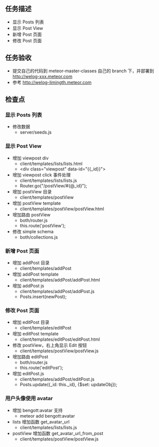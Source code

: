 ## 任务描述
* 显示 Posts 列表
* 显示 Post View
* 新增 Post 页面
* 修改 Post 页面

## 任务验收
* 提交自己的代码到 meteor-master-classes 自己的 branch 下，并部署到 http://welog-xxx.meteor.com
* 参考 http://welog-limingth.meteor.com

## 检查点 

### 显示 Posts 列表
* 修改数据
  - server/seeds.js

### 显示 Post View
* 增加 viewpost div
  - client/templates/lists/lists.html
  - \<div class="viewpost" data-id="{{_id}}"\>
* 增加 viewpost click 事件处理
  - client/templates/lists/lists.js
  - Router.go("/postView/#{@_id}");
* 增加 postView 目录
  - client/templates/postView
* 增加 postView template
  - client/templates/postView/postView.html
* 增加路由 postView
  - both/router.js
  - this.route('postView');
* 修改 simple schema
  - both/collections.js

### 新增 Post 页面
* 增加 addPost 目录
  - client/templates/addPost
* 增加 addPost template
  - client/templates/addPost/addPost.html
* 增加 addPost js
  - client/templates/addPost/addPost.js
  - Posts.insert(newPost);

### 修改 Post 页面
* 增加 editPost 目录
  - client/templates/editPost
* 增加 editPost template
  - client/templates/editPost/editPost.html
* 修改 postView，右上角显示 Edit 按钮
  - client/templates/postView/postView.js
* 增加路由 editPost
  - both/router.js
  - this.route('editPost');
* 增加 editPost.js
  - client/templates/addPost/editPost.js
  - Posts.update({_id: this._id}, {$set: updateObj});

### 用户头像使用 avatar
* 增加 bengott:avatar 支持
  - meteor add bengott:avatar
* lists 增加函数 get_avatar_url
  - client/templates/lists/lists.js
* postView 增加函数 get_avatar_url_from_post
  - client/templates/postView/postView.js
